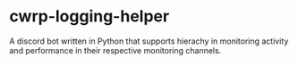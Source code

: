 # cwrp-logging-helper
A discord bot written in Python that supports hierachy in monitoring activity and performance in their respective monitoring channels.
